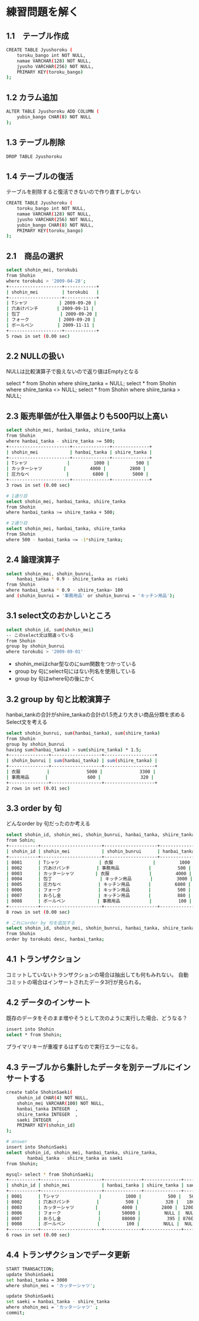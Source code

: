 # 練習問題を解く

## 1.1　テーブル作成

``` BASH
CREATE TABLE Jyushoroku (
    toroku_bango int NOT NULL,
    namae VARCHAR(128) NOT NULL,
    jyusho VARCHAR(256) NOT NULL,
    PRIMARY KEY(toroku_bango)
);
```

## 1.2 カラム追加

``` BASH
ALTER TABLE Jyushoroku ADD COLUMN (
    yubin_bango CHAR(8) NOT NULL
);
```

## 1.3 テーブル削除

``` BASH
DROP TABLE Jyushoroku
```

## 1.4 テーブルの復活

テーブルを削除すると復活できないので作り直すしかない

``` BASH
CREATE TABLE Jyushoroku (
    toroku_bango int NOT NULL,
    namae VARCHAR(128) NOT NULL,
    jyusho VARCHAR(256) NOT NULL,
    yubin_bango CHAR(8) NOT NULL,
    PRIMARY KEY(toroku_bango)
);
```

## 2.1　商品の選択

``` BASH
select shohin_mei, torokubi
from Shohin
where torokubi > '2009-04-28';
+--------------------+------------+
| shohin_mei         | torokubi   |
+--------------------+------------+
| Tシャツ            | 2009-09-20 |
| 穴あけパンチ       | 2009-09-11 |
| 包丁               | 2009-09-20 |
| フォーク           | 2009-09-20 |
| ボールペン         | 2009-11-11 |
+--------------------+------------+
5 rows in set (0.00 sec)
```

## 2.2 NULLの扱い

NULLは比較演算子で扱えないので返り値はEmptyとなる

select * from Shohin where shiire_tanka = NULL;
select * from Shohin where shiire_tanka <> NULL;
select * from Shohin where shiire_tanka > NULL;

## 2.3 販売単価が仕入単価よりも500円以上高い

``` BASH
select shohin_mei, hanbai_tanka, shiire_tanka
from Shohin
where hanbai_tanka - shiire_tanka >= 500;
+-----------------------+--------------+--------------+
| shohin_mei            | hanbai_tanka | shiire_tanka |
+-----------------------+--------------+--------------+
| Tシャツ               |         1000 |          500 |
| カッターシャツ        |         4000 |         2800 |
| 圧力なべ              |         6800 |         5000 |
+-----------------------+--------------+--------------+
3 rows in set (0.00 sec)

# 1通り目
select shohin_mei, hanbai_tanka, shiire_tanka
from Shohin
where hanbai_tanka >= shiire_tanka + 500;

# 2通り目
select shohin_mei, hanbai_tanka, shiire_tanka
from Shohin
where 500 - hanbai_tanka <= -1*shiire_tanka;
```

## 2.4 論理演算子

``` BASH
select shohin_mei, shohin_bunrui,
    hanbai_tanka * 0.9 - shiire_tanka as rieki
from Shohin
where hanbai_tanka * 0.9 - shiire_tanka> 100
and (shohin_bunrui = '事務用品' or shohin_bunrui = 'キッチン用品');
```

## 3.1 select文のおかしいところ

``` BASH
select shohin_id, sum(shohin_mei)
-- このselect文は間違っている
from Shohin
group by shohin_bunrui
where torokubi > '2009-09-01'
```

- shohin_meiはchar型なのにsum関数をつかっている
- group by 句にselect句にはない列名を使用している
- group by 句はwhere句の後にかく

## 3.2 group by 句と比較演算子

hanbai_tankの合計がshiire_tankaの合計の1.5売より大きい商品分類を求めるSelect文を考える

``` BASH
select shohin_bunrui, sum(hanbai_tanka), sum(shiire_tanka)
from Shohin
group by shohin_bunrui
having sum(hanbai_tanka) > sum(shiire_tanka) * 1.5;
+---------------+-------------------+-------------------+
| shohin_bunrui | sum(hanbai_tanka) | sum(shiire_tanka) |
+---------------+-------------------+-------------------+
| 衣服          |              5000 |              3300 |
| 事務用品      |               600 |               320 |
+---------------+-------------------+-------------------+
2 rows in set (0.01 sec)

```

## 3.3 order by 句

どんなorder by 句だったのか考える

``` BASH
select shohin_id, shohin_mei, shohin_bunrui, hanbai_tanka, shiire_tanka, torokubi
from Sohin;
+-----------+-----------------------+--------------------+--------------+--------------+------------+
| shohin_id | shohin_mei            | shohin_bunrui      | hanbai_tanka | shiire_tanka | torokubi   |
+-----------+-----------------------+--------------------+--------------+--------------+------------+
| 0001      | Tシャツ               | 衣服               |         1000 |          500 | 2009-09-20 |
| 0002      | 穴あけパンチ          | 事務用品           |          500 |          320 | 2009-09-11 |
| 0003      | カッターシャツ        | 衣服               |         4000 |         2800 | NULL       |
| 0004      | 包丁                  | キッチン用品       |         3000 |         2800 | 2009-09-20 |
| 0005      | 圧力なべ              | キッチン用品       |         6800 |         5000 | 2009-01-15 |
| 0006      | フォーク              | キッチン用品       |          500 |         NULL | 2009-09-20 |
| 0007      | おろし金              | キッチン用品       |          880 |          790 | 2008-04-28 |
| 0008      | ボールペン            | 事務用品           |          100 |         NULL | 2009-11-11 |
+-----------+-----------------------+--------------------+--------------+--------------+------------+
8 rows in set (0.00 sec)

# これにorder by 句を追加する
select shohin_id, shohin_mei, shohin_bunrui, hanbai_tanka, shiire_tanka, torokubi
from Shohin
order by torokubi desc, hanbai_tanka;
```

## 4.1 トランザクション

コミットしていないトランザクションの場合は抽出しても何もみれない。
自動コミットの場合はインサートされたデータ3行が見られる。

## 4.2 データのインサート

既存のデータをそのまま増やそうとして次のように実行した場合、どうなる？

``` BASH
insert into Shohin
select * from Shohin;
```

プライマリキーが重複するはずなので実行エラーになる。

## 4.3 テーブルから集計したデータを別テーブルにインサートする

``` BASH
create table ShohinSaeki(
    shohin_id CHAR(4) NOT NULL,
    shohin_mei VARCHAR(100) NOT NULL,
    hanbai_tanka INTEGER  ,
    shiire_tanka INTEGER  ,
    saeki INTEGER  ,
    PRIMARY KEY(shohin_id)
);

# answer
insert into ShohinSaeki
select shohin_id, shohin_mei, hanbai_tanka, shiire_tanka,
        hanbai_tanka - shiire_tanka as saeki
from Shohin;

mysql> select * from ShohinSaeki;
+-----------+-----------------------+--------------+--------------+-------+
| shohin_id | shohin_mei            | hanbai_tanka | shiire_tanka | saeki |
+-----------+-----------------------+--------------+--------------+-------+
| 0001      | Tシャツ               |         1000 |          500 |   500 |
| 0002      | 穴あけパンチ          |          500 |          320 |   180 |
| 0003      | カッターシャツ        |         4000 |         2800 |  1200 |
| 0006      | フォーク              |        50000 |         NULL |  NULL |
| 0007      | おろし金              |        88000 |          395 | 87605 |
| 0008      | ボールペン            |          100 |         NULL |  NULL |
+-----------+-----------------------+--------------+--------------+-------+
6 rows in set (0.00 sec)
```

## 4.4 トランザクションでデータ更新

``` BASH
START TRANSACTION;
update ShohinSaeki
set hanbai_tanka = 3000
where shohin_mei = 'カッターシャツ';

update ShohinSaeki
set saeki = hanbai_tanka - shiire_tanka
where shohin_mei = 'カッターシャツ' ;
commit;
```
